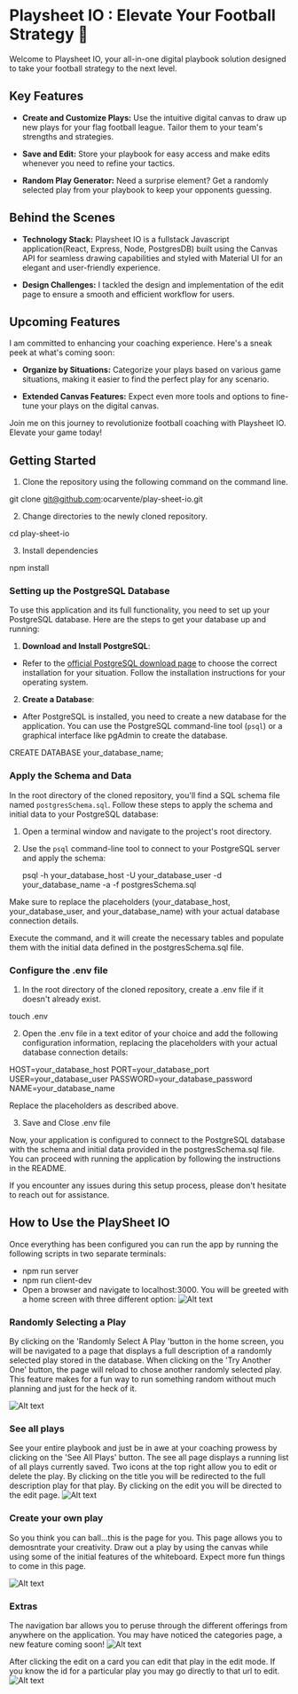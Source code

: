 # Playsheet IO : Elevate Your Football Strategy 🏈

Welcome to Playsheet IO, your all-in-one digital playbook solution designed to take your football strategy to the next level.

## Key Features

- **Create and Customize Plays:** Use the intuitive digital canvas to draw up new plays for your flag football league. Tailor them to your team's strengths and strategies.

- **Save and Edit:** Store your playbook for easy access and make edits whenever you need to refine your tactics.

- **Random Play Generator:** Need a surprise element? Get a randomly selected play from your playbook to keep your opponents guessing.

## Behind the Scenes

- **Technology Stack:** Playsheet IO is a fullstack Javascript application(React, Express, Node, PostgresDB) built using the Canvas API for seamless drawing capabilities and styled with Material UI for an elegant and user-friendly experience.

- **Design Challenges:** I tackled the design and implementation of the edit page to ensure a smooth and efficient workflow for users.

## Upcoming Features

I am committed to enhancing your coaching experience. Here's a sneak peek at what's coming soon:

- **Organize by Situations:** Categorize your plays based on various game situations, making it easier to find the perfect play for any scenario.

- **Extended Canvas Features:** Expect even more tools and options to fine-tune your plays on the digital canvas.

Join me on this journey to revolutionize football coaching with Playsheet IO. Elevate your game today!

## Getting Started

1. Clone the repository using the following command on the command line.

git clone git@github.com:ocarvente/play-sheet-io.git

2. Change directories to the newly cloned repository.

cd play-sheet-io

3. Install dependencies

npm install

### Setting up the PostgreSQL Database

To use this application and its full functionality, you need to set up your PostgreSQL database. Here are the steps to get your database up and running:

1. **Download and Install PostgreSQL**:

- Refer to the [official PostgreSQL download page](https://www.postgresql.org/download/) to choose the correct installation for your situation. Follow the installation instructions for your operating system.

2. **Create a Database**:

- After PostgreSQL is installed, you need to create a new database for the application. You can use the PostgreSQL command-line tool (`psql`) or a graphical interface like pgAdmin to create the database.

CREATE DATABASE your_database_name;

### Apply the Schema and Data

In the root directory of the cloned repository, you'll find a SQL schema file named `postgresSchema.sql`. Follow these steps to apply the schema and initial data to your PostgreSQL database:

1. Open a terminal window and navigate to the project's root directory.

2. Use the `psql` command-line tool to connect to your PostgreSQL server and apply the schema:

   psql -h your_database_host -U your_database_user -d your_database_name -a -f postgresSchema.sql

Make sure to replace the placeholders (your_database_host, your_database_user, and your_database_name) with your actual database connection details.

Execute the command, and it will create the necessary tables and populate them with the initial data defined in the postgresSchema.sql file.

### Configure the .env file

1. In the root directory of the cloned repository, create a .env file if it doesn't already exist.

touch .env

2. Open the .env file in a text editor of your choice and add the following configuration information, replacing the placeholders with your actual database connection details:

HOST=your_database_host
PORT=your_database_port
USER=your_database_user
PASSWORD=your_database_password
NAME=your_database_name

Replace the placeholders as described above.

3. Save and Close .env file

Now, your application is configured to connect to the PostgreSQL database with the schema and initial data provided in the postgresSchema.sql file. You can proceed with running the application by following the instructions in the README.

If you encounter any issues during this setup process, please don't hesitate to reach out for assistance.

## How to Use the PlaySheet IO

Once everything has been configured you can run the app by running the following scripts in two separate terminals:
- npm run server
- npm run client-dev
- Open a browser and navigate to localhost:3000.
You will be greeted with a home screen with three different option:
![Alt text](image.png)

### Randomly Selecting a Play
By clicking on the 'Randomly Select A Play 'button in the home screen, you will be navigated to a page that displays a full description of a randomly selected play stored in the database. When clicking on the 'Try Another One' button, the page will reload to chose another randomly selected play. This feature makes for a fun way to run something random without much planning and just for the heck of it.

![Alt text](image-1.png)

### See all plays
See your entire playbook and just be in awe at your coaching prowess by clicking on the 'See All Plays' button. The see all page displays a running list of all plays currently saved. Two icons at the top right allow you to edit or delete the play. By clicking on the title you will be redirected to the full description play for that play. By clicking on the edit you will be directed to the edit page.
![Alt text](image-2.png)

### Create your own play
So you think you can ball...this is the page for you. This page allows you to demosntrate your creativity. Draw out a play by using the canvas while using some of the initial features of the whiteboard. Expect more fun things to come in this page.

![Alt text](image-3.png)

### Extras

The navigation bar allows you to peruse through the different offerings from anywhere on the application.  You may have noticed the categories page, a new feature coming soon!
![Alt text](image-4.png)

After clicking the edit on a card you can edit that play in the edit mode. If you know the id for a particular play you may go directly to that url to edit.
![Alt text](image-5.png)
